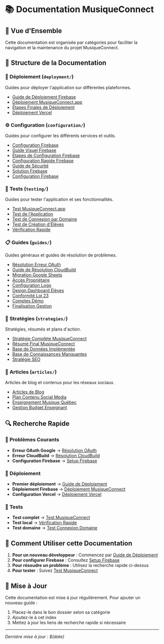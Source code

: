 # 📚 Documentation MusiqueConnect

## 🎯 Vue d'Ensemble

Cette documentation est organisée par catégories pour faciliter la navigation et la maintenance du projet MusiqueConnect.

## 📁 Structure de la Documentation

### 🚀 **Déploiement** (`deployment/`)
Guides pour déployer l'application sur différentes plateformes.

- [Guide de Déploiement Firebase](deployment/DEPLOYMENT_GUIDE.md)
- [Déploiement MusiqueConnect.app](deployment/DEPLOYMENT_MUSIQUECONNECT_APP.md)
- [Étapes Finales de Déploiement](deployment/DEPLOYMENT_FINAL_STEPS.md)
- [Déploiement Vercel](deployment/VERCEL_DEPLOYMENT.md)

### ⚙️ **Configuration** (`configuration/`)
Guides pour configurer les différents services et outils.

- [Configuration Firebase](configuration/FIREBASE_SETUP.md)
- [Guide Visuel Firebase](configuration/FIREBASE_VISUAL_GUIDE.md)
- [Étapes de Configuration Firebase](configuration/FIREBASE_SETUP_STEPS.md)
- [Configuration Rapide Firebase](configuration/SETUP_FIREBASE_RAPIDE.md)
- [Guide de Sécurité](configuration/SECURITY_GUIDE.md)
- [Solution Firebase](configuration/SOLUTION_FIREBASE.md)
- [Configuration Firebase](configuration/firebase-config.md)

### 🧪 **Tests** (`testing/`)
Guides pour tester l'application et ses fonctionnalités.

- [Test MusiqueConnect.app](testing/TEST_MUSIQUECONNECT_APP.md)
- [Test de l'Application](testing/test-musiqueconnect-app.md)
- [Test de Connexion par Domaine](testing/test-domain-login.md)
- [Test de Création d'Élèves](testing/test-student-creation.md)
- [Vérification Rapide](testing/VERIFICATION_RAPIDE.md)

### 📋 **Guides** (`guides/`)
Guides généraux et guides de résolution de problèmes.

- [Résolution Erreur OAuth](guides/RESOLUTION_ERREUR_OAUTH.md)
- [Guide de Résolution CloudBuild](guides/GUIDE_RESOLUTION_CLOUDBUILD_ERROR.md)
- [Migration Google Sheets](guides/GUIDE_MIGRATION_GOOGLE_SHEETS.md)
- [Accès Propriétaire](guides/ACCES_PROPRIETAIRE.md)
- [Configuration Logo](guides/LOGO_SETUP.md)
- [Design Dashboard Élèves](guides/STUDENT_DASHBOARD_DESIGN.md)
- [Conformité Loi 23](guides/CONFORMITE_LOI_23.md)
- [Comptes Démo](guides/COMPTES_DEMO.md)
- [Finalisation Gestion](guides/FINALISATION_GESTION.md)

### 🎯 **Stratégies** (`strategies/`)
Stratégies, résumés et plans d'action.

- [Stratégie Complète MusiqueConnect](strategies/STRATEGIE_COMPLETE_MUSIQUECONNECT.md)
- [Résumé Final MusiqueConnect](strategies/RESUME_FINALE_MUSIQUECONNECT.md)
- [Base de Données Implémentée](strategies/BASE_DE_DONNEES_IMPLEMENTEE.md)
- [Base de Connaissances Manquantes](strategies/BASE_DE_CONNAISSANCES_MANQUANTES.md)
- [Stratégie SEO](strategies/SEO_STRATEGY.md)

### 📝 **Articles** (`articles/`)
Articles de blog et contenus pour les réseaux sociaux.

- [Articles de Blog](articles/)
- [Plan Contenu Social Media](articles/plan-contenu-social-media.md)
- [Enseignement Musique Québec](articles/enseignement-musique-quebec-plateforme-specialisee.md)
- [Gestion Budget Enseignant](articles/gestion-budget-enseignant-musique-guide-complet.md)

## 🔍 **Recherche Rapide**

### 🔧 **Problèmes Courants**
- **Erreur OAuth Google** → [Résolution OAuth](guides/RESOLUTION_ERREUR_OAUTH.md)
- **Erreur CloudBuild** → [Résolution CloudBuild](guides/GUIDE_RESOLUTION_CLOUDBUILD_ERROR.md)
- **Configuration Firebase** → [Setup Firebase](configuration/FIREBASE_SETUP.md)

### 🚀 **Déploiement**
- **Premier déploiement** → [Guide de Déploiement](deployment/DEPLOYMENT_GUIDE.md)
- **Déploiement Firebase** → [Déploiement MusiqueConnect](deployment/DEPLOYMENT_MUSIQUECONNECT_APP.md)
- **Configuration Vercel** → [Déploiement Vercel](deployment/VERCEL_DEPLOYMENT.md)

### 🧪 **Tests**
- **Test complet** → [Test MusiqueConnect](testing/TEST_MUSIQUECONNECT_APP.md)
- **Test local** → [Vérification Rapide](testing/VERIFICATION_RAPIDE.md)
- **Test domaine** → [Test Connexion Domaine](testing/test-domain-login.md)

## 📖 **Comment Utiliser cette Documentation**

1. **Pour un nouveau développeur** : Commencez par [Guide de Déploiement](deployment/DEPLOYMENT_GUIDE.md)
2. **Pour configurer Firebase** : Consultez [Setup Firebase](configuration/FIREBASE_SETUP.md)
3. **Pour résoudre un problème** : Utilisez la recherche rapide ci-dessus
4. **Pour tester** : Suivez [Test MusiqueConnect](testing/TEST_MUSIQUECONNECT_APP.md)

## 🔄 **Mise à Jour**

Cette documentation est mise à jour régulièrement. Pour ajouter un nouveau guide :

1. Placez-le dans le bon dossier selon sa catégorie
2. Ajoutez-le à cet index
3. Mettez à jour les liens de recherche rapide si nécessaire

---

*Dernière mise à jour : $(date)* 
